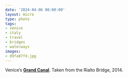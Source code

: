 ```yaml
---
date: '2024-04-06 08:00:00'
layout: micro
type: photo
tags:
- venice
- italy
- travel
- bridges
- waterways
images:
- d9fa87fd.jpg
---
```


Venice’s **[Grand Canal](https://en.wikipedia.org/wiki/Grand_Canal_\(Venice\))**. Taken from the Rialto Bridge, 2014.
